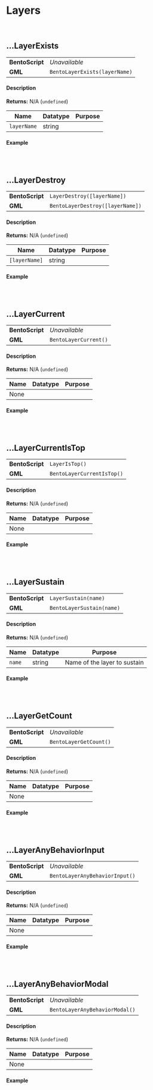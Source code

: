 # Layers

&nbsp;

## …LayerExists

<table>
    <tr>
		<td><b>BentoScript</b></td>
		<td><i>Unavailable</i></td>
    </tr>
    <tr>
		<td><b>GML</b></td>
		<td><code>BentoLayerExists(layerName)</code></td>
    </tr>
</table>

<!-- tabs:start -->

#### **Description**

**Returns:** N/A (`undefined`)

|Name       |Datatype |Purpose                                                     |
|-----------|---------|------------------------------------------------------------|
|`layerName`|string   |                                                            |

#### **Example**

```gml

```

<!-- tabs:end -->

&nbsp;

## …LayerDestroy

<table>
    <tr>
		<td><b>BentoScript</b></td>
		<td><code>LayerDestroy([layerName])</code></td>
    </tr>
    <tr>
		<td><b>GML</b></td>
		<td><code>BentoLayerDestroy([layerName])</code></td>
    </tr>
</table>

<!-- tabs:start -->

#### **Description**

**Returns:** N/A (`undefined`)

|Name         |Datatype |Purpose                                                     |
|-------------|---------|------------------------------------------------------------|
|`[layerName]`|string   |                                                            |

#### **Example**

```gml

```

<!-- tabs:end -->

&nbsp;

## …LayerCurrent

<table>
    <tr>
		<td><b>BentoScript</b></td>
		<td><i>Unavailable</i></td>
    </tr>
    <tr>
		<td><b>GML</b></td>
		<td><code>BentoLayerCurrent()</code></td>
    </tr>
</table>

<!-- tabs:start -->

#### **Description**

**Returns:** N/A (`undefined`)

|Name|Datatype|Purpose                                                     |
|----|--------|------------------------------------------------------------|
|None|        |                                                            |

#### **Example**

```gml

```

<!-- tabs:end -->

&nbsp;

## …LayerCurrentIsTop

<table>
    <tr>
		<td><b>BentoScript</b></td>
		<td><code>LayerIsTop()</code></td>
    </tr>
    <tr>
		<td><b>GML</b></td>
		<td><code>BentoLayerCurrentIsTop()</code></td>
    </tr>
</table>

<!-- tabs:start -->

#### **Description**

**Returns:** N/A (`undefined`)

|Name|Datatype|Purpose                                                     |
|----|--------|------------------------------------------------------------|
|None|        |                                                            |

#### **Example**

```gml

```

<!-- tabs:end -->

&nbsp;

## …LayerSustain

<table>
    <tr>
		<td><b>BentoScript</b></td>
		<td><code>LayerSustain(name)</code></td>
    </tr>
    <tr>
		<td><b>GML</b></td>
		<td><code>BentoLayerSustain(name)</code></td>
    </tr>
</table>

<!-- tabs:start -->

#### **Description**

**Returns:** N/A (`undefined`)

|Name  |Datatype|Purpose                     |
|------|--------|----------------------------|
|`name`|string  |Name of the layer to sustain|

#### **Example**

```gml

```

<!-- tabs:end -->

&nbsp;

## …LayerGetCount

<table>
    <tr>
		<td><b>BentoScript</b></td>
		<td><i>Unavailable</i></td>
    </tr>
    <tr>
		<td><b>GML</b></td>
		<td><code>BentoLayerGetCount()</code></td>
    </tr>
</table>

<!-- tabs:start -->

#### **Description**

**Returns:** N/A (`undefined`)

|Name|Datatype|Purpose                                                     |
|----|--------|------------------------------------------------------------|
|None|        |                                                            |

#### **Example**

```gml

```

<!-- tabs:end -->

&nbsp;

## …LayerAnyBehaviorInput

<table>
    <tr>
		<td><b>BentoScript</b></td>
		<td><i>Unavailable</i></td>
    </tr>
    <tr>
		<td><b>GML</b></td>
		<td><code>BentoLayerAnyBehaviorInput()</code></td>
    </tr>
</table>

<!-- tabs:start -->

#### **Description**

**Returns:** N/A (`undefined`)

|Name|Datatype|Purpose                                                     |
|----|--------|------------------------------------------------------------|
|None|        |                                                            |

#### **Example**

```gml

```

<!-- tabs:end -->

&nbsp;

## …LayerAnyBehaviorModal

<table>
    <tr>
		<td><b>BentoScript</b></td>
		<td><i>Unavailable</i></td>
    </tr>
    <tr>
		<td><b>GML</b></td>
		<td><code>BentoLayerAnyBehaviorModal()</code></td>
    </tr>
</table>

<!-- tabs:start -->

#### **Description**

**Returns:** N/A (`undefined`)

|Name|Datatype|Purpose                                                     |
|----|--------|------------------------------------------------------------|
|None|        |                                                            |

#### **Example**

```gml

```

<!-- tabs:end -->